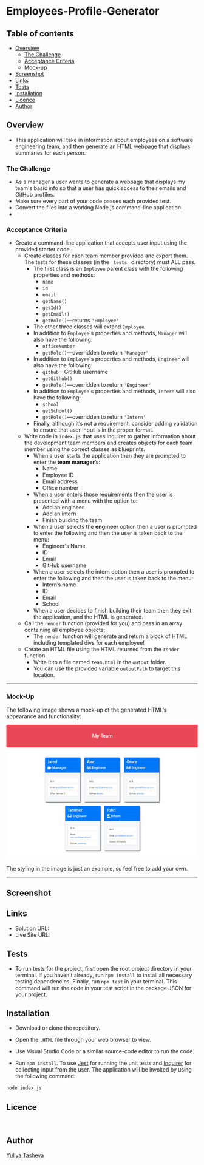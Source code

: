 # Employees-Profile-Generator


## Table of contents

- [Overview](#overview)
  - [The Challenge](#the-challenge)
  - [Acceptance Criteria](#acceptance-criteria)
  - [Mock-up](#mock-up)
- [Screenshot](#screenshot)
- [Links](#links)
- [Tests](#tests)
- [Installation](#installation)
- [Licence](#licence)
- [Author](#author)

## Overview

- This application will take in information about employees on a software engineering team, and then generate an HTML webpage that displays summaries for each person. 

### The Challenge

- As a manager a user wants to generate a webpage that displays my team's basic info so that a user has quick access to their emails and GitHub profiles.
- Make sure every part of your code passes each provided test.
- Convert the files into a working Node.js command-line application.
-   
### Acceptance Criteria

* Create a command-line application that accepts user input using the provided starter code.   
  * Create classes for each team member provided and export them. The tests for these classes (in the `_tests_` directory) must ALL pass.     
    * The first class is an `Employee` parent class with the following properties and methods:       
      * `name`
      * `id`
      * `email`
      * `getName()`
      * `getId()`
      * `getEmail()`
      * `getRole()`&mdash;returns `'Employee'`     
    * The other three classes will extend `Employee`.      
    * In addition to `Employee`'s properties and methods, `Manager` will also have the following:
      * `officeNumber`
      * `getRole()`&mdash;overridden to return `'Manager'`
    * In addition to `Employee`'s properties and methods, `Engineer` will also have the following:
      * `github`&mdash;GitHub username
      * `getGithub()`
      * `getRole()`&mdash;overridden to return `'Engineer'`
    * In addition to `Employee`'s properties and methods, `Intern` will also have the following:
      * `school`
      * `getSchool()`
      * `getRole()`&mdash;overridden to return `'Intern'`
    * Finally, although it’s not a requirement, consider adding validation to ensure that user input is in the proper format.   
  * Write code in `index.js` that uses inquirer to gather information about the development team members and creates objects for each team member using the correct classes as blueprints.
    * When a user starts the application then they are prompted to enter the **team manager**’s:
      * Name
      * Employee ID
      * Email address
      * Office number
    * When a user enters those requirements then the user is presented with a menu with the option to:
      * Add an engineer
      * Add an intern 
      * Finish building the team
    * When a user selects the **engineer** option then a user is prompted to enter the following and then the user is taken back to the menu:
      * Engineer's Name
      * ID
      * Email
      * GitHub username
    * When a user selects the intern option then a user is prompted to enter the following and then the user is taken back to the menu:
      * Intern’s name
      * ID
      * Email
      * School
    * When a user decides to finish building their team then they exit the application, and the HTML is generated.
  * Call the `render` function (provided for you) and pass in an array containing all employee objects; 
    * The `render` function will generate and return a block of HTML including templated divs for each employee!
  * Create an HTML file using the HTML returned from the `render` function. 
    * Write it to a file named `team.html` in the `output` folder. 
    * You can use the provided variable `outputPath` to target this location.

---

### Mock-Up

The following image shows a mock-up of the generated HTML’s appearance and functionality:

![HTML webpage titled “My Team” features five boxes listing employee names, titles, and other key info.](./assets/14-object-oriented-programming-challenge-demo.png)

The styling in the image is just an example, so feel free to add your own.

---


## Screenshot



## Links

- Solution URL: 
- Live Site URL: 
   
## Tests

- To run tests for the project, first open the root project directory in your terminal. If you haven’t already, run `npm install` to install all necessary testing dependencies. Finally, run `npm test` in your terminal. This command will run the code in your test script in the package JSON for your project.

## Installation

* Download or clone the repository.

* Open the `.HTML` file through your web browser to view.

* Use Visual Studio Code or a similar source-code editor to run the code.
* Run `npm install`. To use [Jest](https://www.npmjs.com/package/jest) for running the unit tests and [Inquirer](https://www.npmjs.com/package/inquirer) for collecting input from the user. The application will be invoked by using the following command:

```bash
node index.js
``` 
## Licence

<a href="https://opensource.org/licenses/MIT"><img src="https://img.shields.io/badge/License-MIT-yellow.svg" alt=""></a>

## Author

[Yuliya Tasheva](https://github.com/YTasheva)
  
